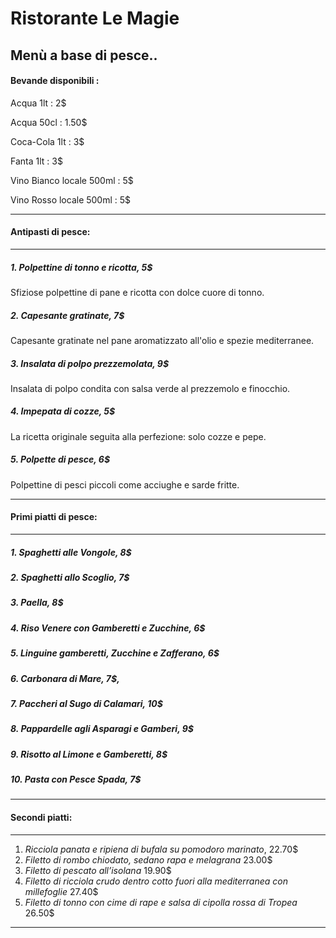 #                         Ristorante Le Magie

##                        Menù a base di pesce..

#### Bevande disponibili : 
Acqua 1lt : 2$

Acqua 50cl : 1.50$

Coca-Cola 1lt : 3$

Fanta 1lt : 3$

Vino Bianco locale 500ml : 5$

Vino Rosso locale 500ml : 5$
***
#### Antipasti di pesce:
***
##### 1. _Polpettine di tonno e ricotta_, 5$
Sfiziose polpettine di pane e ricotta con dolce cuore di tonno.
##### 2. _Capesante gratinate_, 7$
Capesante gratinate nel pane aromatizzato all'olio e spezie mediterranee.
##### 3. _Insalata di polpo prezzemolata_, 9$
Insalata di polpo condita con salsa verde al prezzemolo e finocchio.
##### 4. _Impepata di cozze_, 5$
La ricetta originale seguita alla perfezione: solo cozze e pepe.
##### 5. _Polpette di pesce_, 6$
Polpettine di pesci piccoli come acciughe e sarde fritte.
***
#### Primi piatti di pesce:
***
##### 1.  _Spaghetti alle Vongole_, 8$
##### 2.  _Spaghetti allo Scoglio_, 7$
##### 3.  _Paella_, 8$
##### 4.  _Riso Venere con Gamberetti e Zucchine_, 6$
##### 5.  _Linguine gamberetti, Zucchine e Zafferano_, 6$
##### 6.  _Carbonara di Mare_, 7$,
##### 7.  _Paccheri al Sugo di Calamari_, 10$
##### 8.  _Pappardelle agli Asparagi e Gamberi_, 9$
##### 9.  _Risotto al Limone e Gamberetti_, 8$
##### 10. _Pasta con Pesce Spada_, 7$
***
#### Secondi piatti:
***
1. _Ricciola panata e ripiena di bufala su pomodoro marinato_,							22.70$
2. _Filetto di rombo chiodato, sedano rapa e melagrana_								23.00$
3. _Filetto di pescato all’isolana_													19.90$
4. _Filetto di ricciola crudo dentro cotto fuori alla mediterranea con millefoglie_	27.40$
5. _Filetto di tonno con cime di rape e salsa di cipolla rossa di Tropea_				26.50$
***
